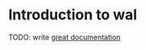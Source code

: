 # Introduction to wal

TODO: write [great documentation](http://jacobian.org/writing/what-to-write/)
